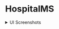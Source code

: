 # HospitalMS

<details>
  <summary>UI Screenshots</summary>
<p>

![](Screenshots/Authentication/Login%20Form.png) 
![](Screenshots/Authentication/Register%20Form.png)
  ![](Screenshots/Authentication/AppointmentForm1.png)
  ![](Screenshots/Authentication/AppointmentForm2.png)
  ![](Screenshots/Authentication/ClinicForm.png)
  ![](Screenshots/Authentication/ReportForm1.png)
   ![](Screenshots/Authentication/ReportForm2.png)
  
</p>
</details>
